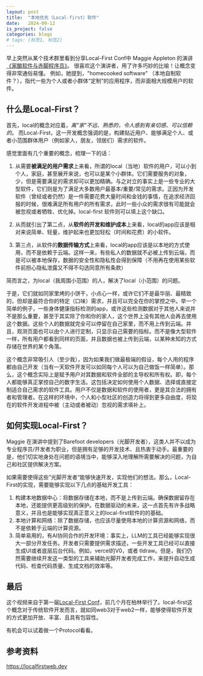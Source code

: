 ```yaml
---
layout: post
title:  "本地优先（Local-first）软件"
date:   2024-09-12
is_project: false
categories: blogs
# tags: [标签1, 标签2]
---
```

早上突然从某个技术群里看到分享Local-First Conf中 Maggie Appleton 的演讲[《家酿软件与赤脚程序员》](https://www.bilibili.com/video/BV1en4y1f7EK/?spm_id_from=333.1007.top_right_bar_window_history.content.click&vd_source=6e41768333e70f9eae0b9e514dc3bdbc)。
很喜欢这个演讲者，用了许多巧妙的比喻！让概念变得非常通俗易懂。
例如，她提到，"homecooked software" （本地自制软件？），指代一些为个人或者小群体“定制”的应用程序，而非面相大规模用户的软件。


## 什么是Local-First？
首先，local的概念对应着，*离“家”不远、熟悉的，令人感到有亲切感、可以信赖的*。
而Local-First，这一开发概念强调的是，构建贴近用户、能够满足个人、或者小范围群体用户（例如家人，朋友，领居们）需求的软件。

感觉里面有几个重要的概念，梳理一下的话：

1. 从需要**被满足的用户需求**上来看，所谓的local（当地）软件的用户，可以小到个人，家庭，甚至展开来说，也可以是某个小群体。它们需要服务的对象，少，但是需要满足的需求却可以更加精确。与之对立的事实上是一些专业的大型软件，它们则是为了满足大多数用户最基本/重要/常见的需求。正因为开发软件（曾经或者仍然）是一件需要花费大量时间和金钱的事情，在追求经济回报的时候，很难满足所有用户的所有需求，此时一些小众的需求很有可能就会被忽视或者牺牲、优化掉。local-first 软件则可以填上这个缺口。

2. 从而就引出了第二点，从**软件的开发和维护成本**上来看，local的app应该是相对来说简单、轻量，维护起来也更加轻松（时间和花费）的小软件。

3. 第三点，从软件的**数据传输方式**上来看，local的app应该是以本地的方式使用，而不是依赖于云端。这样一来，有些私人的数据就不必被上传到云端，而是可以被本地保存，数据的安全性和隐私性会得到保障（不用再在使用某些软件前担心隐私泄露又不得不勾选同意所有条款）

简而言之，为local（我周围小范围）的人，解决了local（小范围）的问题。

于是，它们就如同家里烤的小饼干，小点心一样，或许它们不是最华丽、最精致的，但却是最符合你的特定（口味）需求，并且可以完全在你的掌控之中。举一个简单的例子，一些身体健康指标检测的app，或许这些检测数据对于其他人来说并不是那么重要，甚至于其实除了你和你的家人，这个世界上没有其他人会再去使用这个数据。这些个人的数据就完全可以停留在自己家里，而不用上传到云端。并且，观测页面也可以由个人进行定制，只显示自己需要的指标。而不是像大型软件一样，所有用户都看到同样的页面，并且数据也被上传到云端，以某种未知的方式存储在世界的某个角落。

这个概念非常吸引人（至少我），因为如果我们做最极端的假设，每个人用的程序都由自己开发（当有一天软件开发可以如同每个人可以为自己做饭一样简单）。那么，这个概念实际上是赋予用户对其数据和软件全部的主导权和所有权。即，每个人都能够真正掌控自己的数字生活。这包括决定如何使用个人数据、选择或直接定制适合自己需求的软件工具。用户不仅是数据和软件的使用者，更是其合法的拥有者和管理者。在这样的环境中，个人和小型社区的创造力将得到更多自由度，将现在的软件开发进程中被（主动或者被动）忽视的需求填补上。

## 如何实现Local-First？
Maggie 在演讲中提到了Barefoot developers（光脚开发者），这类人并不以成为专业程序员/开发者为职业，但是拥有足够的开发技术、且热衷于动手。最重要的是，他们切实地身处在问题的语境当中，能够深入地理解所需要解决的问题，为自己和社区提供解决方案。

如果需要使得这些”光脚开发者“能够快速开发，实现他们的想法。那么，Local-First的实现，需要能够实现以下几点的基础开发工具：

1. 构建本地数据中心：将数据存储在本地，而不是上传到云端。确保数据留存在本地，还能提供更高级别的保护。在数据驱动的未来，这一点首先有许多战略意义，并且也是能够实现真正意义上的local-first软件的的基础。
2. 本地计算和网络：除了数据存储，也应该尽量使用本地的计算资源和网络，而不是依赖于云端的计算资源。
3. 简单易用的，有AI协同合作的开发环境：事实上，LLM的工具已经能够实现很大一部分开发任务。开发者只需要提供需求描述，一些开发工具已经可以直接生成UI或者底层后台代码。例如，vercel的V0，或者 tldraw。但是，我们仍然需要继续开发这一类型的工具来辅助光脚开发者完成工作，来提升自动生成代码、检查代码质量、生成文档的效率等。



## 最后
这个视频来自于第一届[Local-First Conf](https://www.localfirstconf.com/)，前几个月在柏林举行了。local-first这个概念对于传统软件开发而言，就如同web3对于web2一样，能够使得软件开发的方式更加开放、丰富、且具有包容性。

有机会可以试着做一个Protocol看看。

## 参考资料
https://localfirstweb.dev
